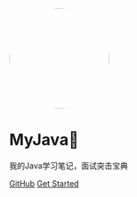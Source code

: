 <!-- _coverpage.md -->

<img width="180px" style="border-radius: 50%" bor src="http://qf5av92v7.hn-bkt.clouddn.com/MyJava/Basiclogo.png">

# **MyJava:horse:**

我的Java学习笔记，面试突击宝典

[GitHub](https://github.com/witmy/MyJava)
[Get Started](#docsify)

